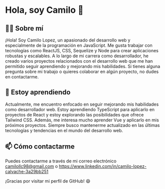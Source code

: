
# Hola, soy Camilo 👋

## 👨‍💻 Sobre mí

¡Hola! Soy Camilo Lopez, un apasionado del desarrollo web y especialmente de la programación en JavaScript. Me gusta trabajar con tecnologías como ReactJS, CSS, Sequelize y Node para crear aplicaciones robustas y escalables. A lo largo de mi carrera como desarrollador, he creado varios proyectos relacionados con el desarrollo web que me han permitido seguir aprendiendo y mejorando mis habilidades. Si tienes alguna pregunta sobre mi trabajo o quieres colaborar en algún proyecto, no dudes en contactarme.

## 🌱 Estoy aprendiendo

Actualmente, me encuentro enfocado en seguir mejorando mis habilidades como desarrollador web. Estoy aprendiendo TypeScript para aplicarlo en proyectos de React y estoy explorando las posibilidades que ofrece Tailwind CSS. Además, me interesa mucho aprender Vue y aplicarlo en mis próximos proyectos. Siempre busco mantenerme actualizado en las últimas tecnologías y tendencias en el mundo del desarrollo web.

## 📫 Cómo contactarme

Puedes contactarme a través de mi correo electrónico camilollc98@gmail.com o https://www.linkedin.com/in/camilo-lopez-calvache-3a29bb251


¡Gracias por visitar mi perfil de GitHub! 😄

